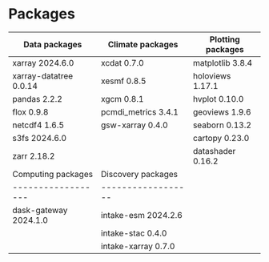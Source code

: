 # Packages

| Data packages | Climate packages | Plotting packages |
| ------------- | ---------------- | ----------------- |
| xarray 2024.6.0 | xcdat 0.7.0 | matplotlib 3.8.4 |
| xarray-datatree 0.0.14 | xesmf 0.8.5 | holoviews 1.17.1 |
| pandas 2.2.2 | xgcm 0.8.1 | hvplot 0.10.0 |
| flox 0.9.8 | pcmdi_metrics 3.4.1 | geoviews 1.9.6 |
| netcdf4 1.6.5 | gsw-xarray 0.4.0 | seaborn 0.13.2 |
| s3fs 2024.6.0 |  | cartopy 0.23.0 |
| zarr 2.18.2 |  | datashader 0.16.2 |
| Computing packages | Discovery packages |
| ------------------ | ------------------ |
| dask-gateway 2024.1.0 | intake-esm 2024.2.6 |
|  | intake-stac 0.4.0 |
|  | intake-xarray 0.7.0 |